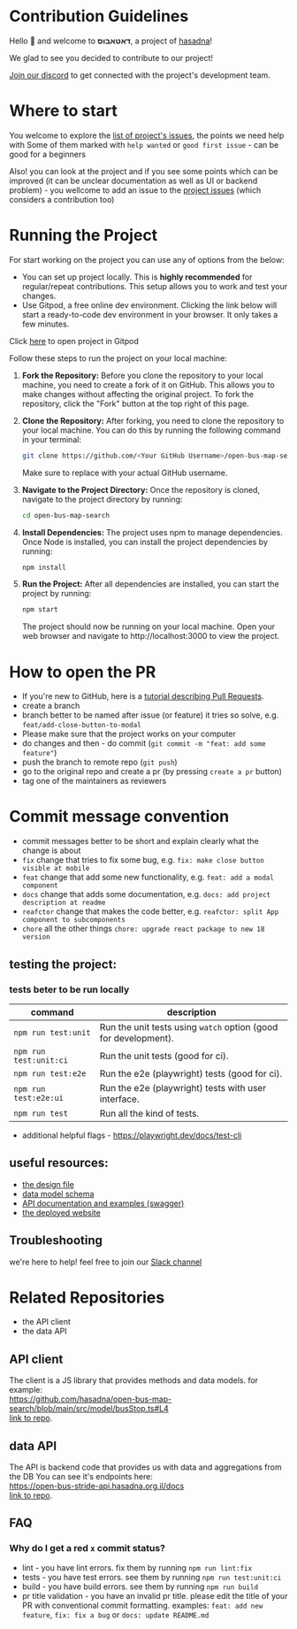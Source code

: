 # Contribution Guidelines

Hello :wave: and welcome to **דאטאבוס**, a project of [hasadna](https://open-bus-map-search.hasadna.org.il)!

We glad to see you decided to contribute to our project!

[Join our discord](https://discord.gg/deBdkmufS4) to get connected with the project's development team.

# Where to start

You welcome to explore the [list of project's issues](https://github.com/hasadna/open-bus-map-search/issues), the points we need help with
Some of them marked with `help wanted` or `good first issue` - can be good for a beginners

Also! you can look at the project and if you see some points which can be improved (it can be unclear documentation as well as UI or backend problem) - you wellcome to add an issue to the [project issues](https://github.com/hasadna/open-bus-map-search/issues) (which considers a contribution too)

# Running the Project

For start working on the project you can use any of options from the below:

- You can set up project locally. This is **highly recommended** for regular/repeat contributions. This setup allows you to work and test your changes.
- Use Gitpod, a free online dev environment. Clicking the link below will start a ready-to-code dev environment in your browser. It only takes a few minutes.

Click [here](https://gitpod.io/#https://github.com/hasadna/open-bus-map-search) to
open project in Gitpod

Follow these steps to run the project on your local machine:

1. **Fork the Repository:**
   Before you clone the repository to your local machine, you need to create a fork of it on GitHub. This allows you to make changes without affecting the original project. To fork the repository, click the "Fork" button at the top right of this page.

2. **Clone the Repository:**
   After forking, you need to clone the repository to your local machine. You can do this by running the following command in your terminal:

   ```bash
   git clone https://github.com/<Your GitHub Username>/open-bus-map-search.git
   ```

   Make sure to replace <Your GitHub Username> with your actual GitHub username.

3. **Navigate to the Project Directory:**
   Once the repository is cloned, navigate to the project directory by running:

   ```bash
   cd open-bus-map-search
   ```

4. **Install Dependencies:**
   The project uses npm to manage dependencies. Once Node is installed, you can install the project dependencies by running:
   ```bash
   npm install
   ```
5. **Run the Project:**
   After all dependencies are installed, you can start the project by running:
   ```bash
   npm start
   ```
   The project should now be running on your local machine. Open your web browser and navigate to http://localhost:3000 to view the project.

# How to open the PR

- If you're new to GitHub, here is a [tutorial describing Pull Requests](https://docs.github.com/en/pull-requests/collaborating-with-pull-requests/proposing-changes-to-your-work-with-pull-requests/creating-a-pull-request).
- create a branch
- branch better to be named after issue (or feature) it tries so solve, e.g. `feat/add-close-button-to-modal`
- Please make sure that the project works on your computer
- do changes and then - do commit (`git commit -m "feat: add some feature"`)
- push the branch to remote repo (`git push`)
- go to the original repo and create a pr (by pressing `create a pr` button)
- tag one of the maintainers as reviewers

# Commit message convention

- commit messages better to be short and explain clearly what the change is about
- `fix` change that tries to fix some bug, e.g. `fix: make close button visible at mobile`
- `feat` change that add some new functionality, e.g. `feat: add a modal component`
- `docs` change that adds some documentation, e.g. `docs: add project description at readme`
- `reafctor` change that makes the code better, e.g. `reafctor: split App component to subcomponents`
- `chore` all the other things `chore: upgrade react package to new 18 version`

## testing the project:

### tests beter to be run locally

| command                | description                                                     |
| ---------------------- | --------------------------------------------------------------- |
| `npm run test:unit`    | Run the unit tests using `watch` option (good for development). |
| `npm run test:unit:ci` | Run the unit tests (good for ci).                               |
| `npm run test:e2e`     | Run the e2e (playwright) tests (good for ci).                   |
| `npm run test:e2e:ui`  | Run the e2e (playwright) tests with user interface.             |
| `npm run test`         | Run all the kind of tests.                                      |

- additional helpful flags - https://playwright.dev/docs/test-cli

## useful resources:

- [the design file](https://www.figma.com/file/Plw8Uuu6U96CcX5tJyRMoW/Public-Transportation-visual-informaiton?type=design&node-id=0-1&mode=design&t=Dh8lI3EJ37unxvoe-0)
- [data model schema](https://github.com/hasadna/open-bus-stride-db/blob/main/DATA_MODEL.md)
- [API documentation and examples (swagger)](https://open-bus-stride-api.hasadna.org.il/docs)
- [the deployed website](https://open-bus-map-search.hasadna.org.il/dashboard)

## Troubleshooting

we're here to help! feel free to join our [Slack channel](https://join.slack.com/t/hasadna/shared_invite/zt-21qipktl1-7yF4FYJVxAqXl0wE4DlMKQ)

# Related Repositories

- the API client
- the data API

## API client

The client is a JS library that provides methods and data models. for example:  
https://github.com/hasadna/open-bus-map-search/blob/main/src/model/busStop.ts#L4  
[link to repo](https://github.com/iliakap/open-bus-stride-client).

## data API

The API is backend code that provides us with data and aggregations from the DB
You can see it's endpoints here:  
https://open-bus-stride-api.hasadna.org.il/docs  
[link to repo](https://github.com/hasadna/open-bus-stride-api).

## FAQ

### Why do I get a red `x` commit status?

- lint - you have lint errors. fix them by running `npm run lint:fix`
- tests - you have test errors. see them by running `npm run test:unit:ci`
- build - you have build errors. see them by running `npm run build`
- pr title validation - you have an invalid pr title. please edit the title of your PR with conventional commit formatting. examples: `feat: add new feature`, `fix: fix a bug` or `docs: update README.md`
